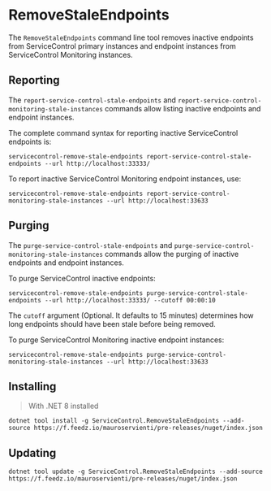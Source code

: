 # RemoveStaleEndpoints

The `RemoveStaleEndpoints` command line tool removes inactive endpoints from ServiceControl primary instances and endpoint instances from ServiceControl Monitoring instances.

## Reporting

The `report-service-control-stale-endpoints` and `report-service-control-monitoring-stale-instances` commands allow listing inactive endpoints and endpoint instances.

The complete command syntax for reporting inactive ServiceControl endpoints is:

```shell
servicecontrol-remove-stale-endpoints report-service-control-stale-endpoints --url http://localhost:33333/
```

To report inactive ServiceControl Monitoring endpoint instances, use:

```shell
servicecontrol-remove-stale-endpoints report-service-control-monitoring-stale-instances --url http://localhost:33633
```

## Purging

The `purge-service-control-stale-endpoints` and `purge-service-control-monitoring-stale-instances` commands allow the purging of inactive endpoints and endpoint instances.

To purge ServiceControl inactive endpoints:

```shell
servicecontrol-remove-stale-endpoints purge-service-control-stale-endpoints --url http://localhost:33333/ --cutoff 00:00:10
```

The `cutoff` argument (Optional. It defaults to 15 minutes) determines how long endpoints should have been stale before being removed.

To purge ServiceControl Monitoring inactive endpoint instances:

```shell
servicecontrol-remove-stale-endpoints purge-service-control-monitoring-stale-instances --url http://localhost:33633
```

## Installing

> With .NET 8 installed

```shell
dotnet tool install -g ServiceControl.RemoveStaleEndpoints --add-source https://f.feedz.io/mauroservienti/pre-releases/nuget/index.json
```

## Updating

```shell
dotnet tool update -g ServiceControl.RemoveStaleEndpoints --add-source https://f.feedz.io/mauroservienti/pre-releases/nuget/index.json
```
